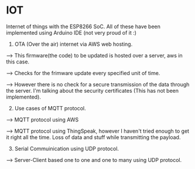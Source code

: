 # IOT

Internet of things with the ESP8266 SoC. 
All of these have been implemented using Arduino IDE (not very proud of it :\)

1. OTA (Over the air) internet via AWS web hosting.

--> This firmware(the code) to be updated is hosted over a server, aws in this case.

--> Checks for the frimware update every specified unit of time. 

--> However there is no check for a secure transmission of the data through the server. I'm talking about the security certificates (This has not been implemented). 
 

2. Use cases of MQTT protocol. 

--> MQTT protocol using AWS

--> MQTT protocol using ThingSpeak, however I haven't tried enough to get it right all the time. Loss of data and stuff while transmitting the payload.

3. Serial Commuinication using UDP protocol. 

--> Server-Client based one to one and one to many using UDP protocol.
